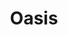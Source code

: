 ---
title: "Oasis"
summary: "Oasis were an English rock band formed in Manchester in 1991. Originally known as the Rain, the group initially consisted of Liam Gallagher , Paul Arthurs , Paul McGuigan and Tony McCarroll . Liam's older brother Noel later joined as a fifth member, finalising the group's core lineup. During the course of their existence, they had various lineup changes, with the Gallagher brothers remaining the only staple members.
Oasis signed to independent record label Creation Records in 1993 and released their record-setting debut album Definitely Maybe , which quickly became the fastest-selling debut album in British history at the time. The following year they recorded Morning Glory? with new drummer Alan White, in the midst of a chart rivalry with peers Blur. Spending ten weeks at number one on the UK Albums Chart, Morning Glory? was also an international chart success and became one of the best-selling albums of all time. In addition, it stands as the fifth-best-selling album in the UK and the biggest-selling album in the UK of the 1990s. The Gallagher brothers featured regularly in tabloid newspapers for their disputes and wild lifestyles. In 1996, Oasis performed two nights at Knebworth for an audience of 125,000 each time, the largest outdoor concerts in UK history at the time. In 1997, Oasis released their third album, Be Here Now. It became the fastest-selling album in UK chart history.
Oasis' popularity later declined and McGuigan and Arthurs left in 1999 as Oasis released Standing on the Shoulder of Giants . They were replaced by former Heavy Stereo guitarist Gem Archer and former Ride guitarist Andy Bell. White departed in 2004, replaced by Zak Starkey and later Chris Sharrock as touring members. Oasis released three more studio albums, Heathen Chemistry , Don't Believe the Truth and Dig Out Your Soul . The group abruptly disbanded after the departure of Noel Gallagher in August 2009.
As of 2009, Oasis had sold over 70 million records worldwide. They are among the most successful acts on the UK Singles Chart and Albums Chart, with eight UK number-one singles and eight UK number-one albums. The band also achieved three Platinum albums in the US. They won 17 NME Awards, nine Q Awards, four MTV Europe Music Awards and six Brit Awards, including one in 2007 for Outstanding Contribution to Music and one for the \"Best Album of the Last 30 Years\" for Morning Glory?. They were nominated for two Grammy Awards."
slug: "oasis"
image: "oasis.jpg"
apple_music_artist_url: "https://music.apple.com/gb/artist/oasis/512633"
wikipedia_url: "https://en.wikipedia.org/wiki/Oasis_(band)"
---